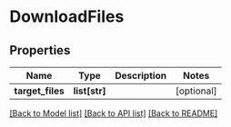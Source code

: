 # DownloadFiles

## Properties
Name | Type | Description | Notes
------------ | ------------- | ------------- | -------------
**target_files** | **list[str]** |  | [optional] 

[[Back to Model list]](../README.md#documentation-for-models) [[Back to API list]](../README.md#documentation-for-api-endpoints) [[Back to README]](../README.md)

